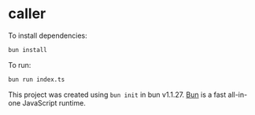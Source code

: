 # caller

To install dependencies:

```bash
bun install
```

To run:

```bash
bun run index.ts
```

This project was created using `bun init` in bun v1.1.27. [Bun](https://bun.sh) is a fast all-in-one JavaScript runtime.
